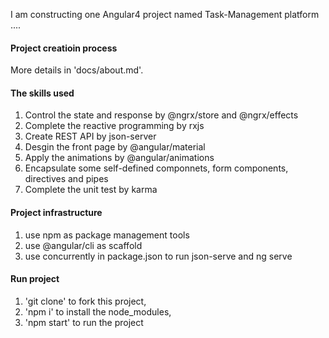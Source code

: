 
I am constructing one Angular4 project named Task-Management platform ....


#### Project creatioin process 

More details in 'docs/about.md'.

#### The skills used

1. Control the state and response by @ngrx/store and @ngrx/effects
2. Complete the reactive programming by rxjs
3. Create REST API by json-server
4. Desgin the front page by @angular/material
5. Apply the animations by @angular/animations
6. Encapsulate some self-defined componnets, form components, directives and pipes
7. Complete the unit test by karma


#### Project infrastructure

1. use npm as package management tools
2. use @angular/cli as scaffold
3. use concurrently in package.json to run json-serve and ng serve


#### Run project

1. 'git clone' to fork this project,
2. 'npm i' to install the node_modules,
3. 'npm start' to run the project

